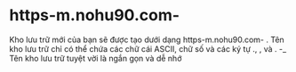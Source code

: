 # https-m.nohu90.com-
Kho lưu trữ mới của bạn sẽ được tạo dưới dạng https-m.nohu90.com- . Tên kho lưu trữ chỉ có thể chứa các chữ cái ASCII, chữ số và các ký tự ., , và . -_ Tên kho lưu trữ tuyệt vời là ngắn gọn và dễ nhớ
